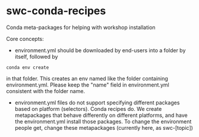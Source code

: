 # swc-conda-recipes
Conda meta-packages for helping with workshop installation

Core concepts:
  * environment.yml should be downloaded by end-users into a folder by itself, followed by

```
conda env create
```

in that folder.  This creates an env named like the folder containing environment.yml.  Please keep the "name" field in environment.yml consistent with the folder name.

  * environment.yml files do not support specifying different packages based on platform (selectors).  Conda recipes do.  We create metapackages that behave differently on different platforms, and have the environment.yml install those packages.  To change the environment people get, change these metapackages (currently here, as swc-[topic])
